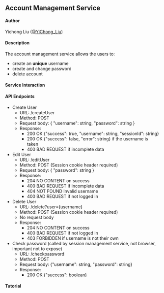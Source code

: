 ## Account Management Service

#### Author

Yichong Liu ([@YiChong_Liu](https://github.com/YiChong-Liu))

#### Description

The account management service allows the users to:

- create an **unique** username 
- create and change password
- delete account

#### Service Interaction

#### API Endpoints

- Create User
  - URL: /createUser
  - Method: POST
  - Request body: { "username": string, "password": string }
  - Response: 
    - 200 OK {"success": true, "username": string, "sessionId": string}
    - 200 OK {"success": false, "error": string} if the username is taken
    - 400 BAD REQUEST if incomplete data
- Edit User
  - URL: /editUser
  - Method: POST (Session cookie header required)
  - Request body: { "password": string }
  - Response: 
    - 204 NO CONTENT on success
    - 400 BAD REQUEST if incomplete data
    - 404 NOT FOUND Invalid username
    - 400 BAD REQUEST if not logged in
- Delete User
  - URL: /delete?user={username}
  - Method: POST (Session cookie header required)
  - No request body
  - Response: 
    - 204 NO CONTENT on success
    - 400 BAD REQUEST if not logged in
    - 403 FORBIDDEN if username is not their own
- Check password (called by session management service, not browser, important not to expose)
  - URL: /checkpassword
  - Method: POST
  - Request body: {"username": string, "password": string}
  - Response:
    - 200 OK {"success": boolean}

#### Tutorial